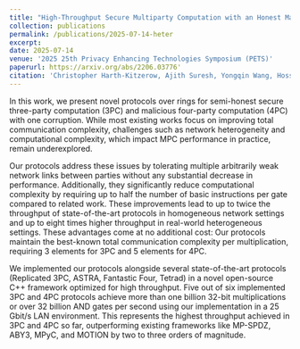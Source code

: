 ```yaml
---
title: "High-Throughput Secure Multiparty Computation with an Honest Majority in Various Network Settings"
collection: publications
permalink: /publications/2025-07-14-heter
excerpt: 
date: 2025-07-14
venue: '2025 25th Privacy Enhancing Technologies Symposium (PETS)'
paperurl: https://arxiv.org/abs/2206.03776'
citation: 'Christopher Harth-Kitzerow, Ajith Suresh, Yongqin Wang, Hossein Yalame, Georg Carle, Murali Annavaram, "High-Throughput Secure Multiparty Computation with an Honest Majority in Various Network Settings," 2025 25th Privacy Enhancing Technologies Symposium (PETS).'
---
```

In this work, we present novel protocols over rings for semi-honest secure three-party computation (3PC) and malicious four-party computation (4PC) with one corruption. While most existing works focus on improving total communication complexity, challenges such as network heterogeneity and computational complexity, which impact MPC performance in practice, remain underexplored.

Our protocols address these issues by tolerating multiple arbitrarily weak network links between parties without any substantial decrease in performance. Additionally, they significantly reduce computational complexity by requiring up to half the number of basic instructions per gate compared to related work. These improvements lead to up to twice the throughput of state-of-the-art protocols in homogeneous network settings and up to eight times higher throughput in real-world heterogeneous settings. These advantages come at no additional cost: Our protocols maintain the best-known total communication complexity per multiplication, requiring 3 elements for 3PC and 5 elements for 4PC.

We implemented our protocols alongside several state-of-the-art protocols (Replicated 3PC, ASTRA, Fantastic Four, Tetrad) in a novel open-source C++ framework optimized for high throughput. Five out of six implemented 3PC and 4PC protocols achieve more than one billion 32-bit multiplications or over 32 billion AND gates per second using our implementation in a 25 Gbit/s LAN environment. This represents the highest throughput achieved in 3PC and 4PC so far, outperforming existing frameworks like MP-SPDZ, ABY3, MPyC, and MOTION by two to three orders of magnitude.